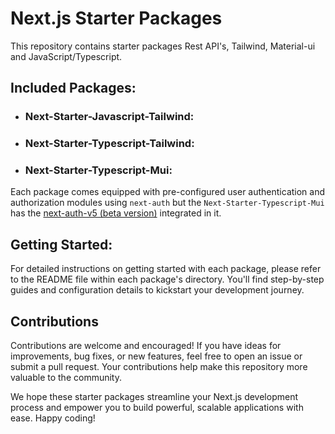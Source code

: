 # Next.js Starter Packages

This repository contains starter packages Rest API's, Tailwind, Material-ui and JavaScript/Typescript.

## Included Packages:

- ### Next-Starter-Javascript-Tailwind:

- ### Next-Starter-Typescript-Tailwind:

- ### Next-Starter-Typescript-Mui:

Each package comes equipped with pre-configured user authentication and authorization modules using `next-auth` but the `Next-Starter-Typescript-Mui` has the [next-auth-v5 (beta version)](https://authjs.dev/getting-started) integrated in it.

## Getting Started:

For detailed instructions on getting started with each package, please refer to the README file within each package's directory. You'll find step-by-step guides and configuration details to kickstart your development journey.

## Contributions

Contributions are welcome and encouraged! If you have ideas for improvements, bug fixes, or new features, feel free to open an issue or submit a pull request. Your contributions help make this repository more valuable to the community.

We hope these starter packages streamline your Next.js development process and empower you to build powerful, scalable applications with ease. Happy coding!
